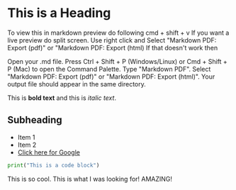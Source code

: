 # This is a Heading

To view this in markdown preview do following cmd + shift + v
If you want a live preview do split screen.
Use right click and Select "Markdown PDF: Export (pdf)" or "Markdown PDF: Export (html)
If that doesn't work then

Open your .md file.
Press Ctrl + Shift + P (Windows/Linux) or Cmd + Shift + P (Mac) to open the Command Palette.
Type "Markdown PDF".
Select "Markdown PDF: Export (pdf)" or "Markdown PDF: Export (html)".
Your output file should appear in the same directory.

This is **bold text** and this is *italic text*.

## Subheading

- Item 1
- Item 2
- [Click here for Google](https://google.com)

```python
print("This is a code block")

```

This is so cool. This is what I was looking for! AMAZING!